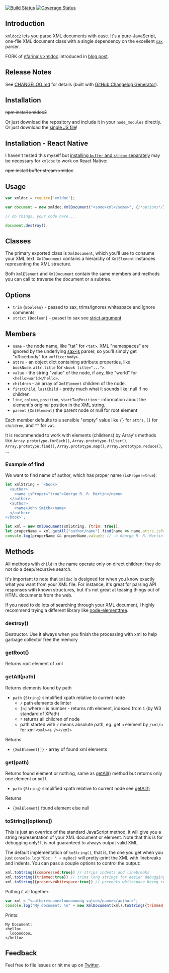
[![Build Status](https://travis-ci.org/nfarina/xmldoc.svg)](https://travis-ci.org/nfarina/xmldoc)
[![Coverage Status](https://coveralls.io/repos/github/nfarina/xmldoc/badge.svg?branch=master)](https://coveralls.io/github/nfarina/xmldoc?branch=master)

## Introduction

`xmldoc2` lets you parse XML documents with ease. It's a pure-JavaScript, one-file XML document class with a single dependency on the excellent [`sax`][sax] parser.

FORK of [nfarina's xmldoc](https://github.com/nfarina/xmldoc) introduced in [blog post][blog].

  [blog]: http://nfarina.com/post/34302964969/a-lightweight-xml-document-class-for-nodejs-javascript

## Release Notes

See [CHANGELOG.md](./CHANGELOG.md) for details (built with [GitHub Changelog Generator](https://skywinder.github.io/github-changelog-generator/)).

## Installation

~~npm install xmldoc2~~

Or just download the repository and include it in your `node_modules` directly. Or just download the [single JS file][blob]!

  [blob]: https://github.com/jaroslavmoravec/xmldoc2/blob/master/lib/xmldoc2.js

## Installation - React Native

I haven't tested this myself but [installing `buffer` and `stream` separately](https://github.com/nfarina/xmldoc/issues/38) may be necessary for `xmldoc` to work on React Native:

~~npm install buffer stream xmldoc~~

## Usage

```js
var xmldoc = require('xmldoc');

var document = new xmldoc.XmlDocument("<some>xml</some>", {/*options*/});

// do things, your code here...

document.destroy();
```

## Classes

The primary exported class is `XmlDocument`, which you'll use to consume your XML text. `XmlDocument` contains a hierarchy of `XmlElement` instances representing the XML structure.

Both `XmlElement` and `XmlDocument` contain the same members and methods you can call to traverse the document or a subtree.

## Options

* `trim` `{Boolean}` - passed to sax, trims/ignores whitespace and ignore comments 
* `strict` `{Boolean}` - passet to sax see [strict argument](https://github.com/isaacs/sax-js#arguments)

## Members

* `name` - the node name, like "tat" for `<tat>`. XML "namespaces" are ignored by the underlying [sax-js](https://github.com/isaacs/sax-js) parser, so you'll simply get "office:body" for `<office:body>`.
* `attrs` - an object dict containing attribute properties, like `bookNode.attr.title` for `<book title="...">`.
* `value` - the string "value" of the node, if any, like "world" for `<hello>world</hello>`.
* `children` - an array of `XmlElement` children of the node.
* `firstChild`, `lastChild` - pretty much what it sounds like; null if no children
* `line`, `column`, `position`, `startTagPosition` - information about the element's original position in the XML string.
* `parent` `{XmlElement}` the parent node or null for root element

Each member defaults to a sensible "empty" value like `{}` for `attrs`, `[]` for `children`, and `""` for `val`.

It is recommended to work with elements (childrens) by Array's methods like `Array.prototype.forEach()`, `Array.prototype.filter()`, `Array.prototype.find()`, `Array.prototype.map()`, `Array.prototype.reduce()`, ...

### Example of find

We want to find name of author, which has proper name (`isProper=true`):

```js
let xmlString = `<book>
  <author>
    <name isProper="true">George R. R. Martin</name>
  </author>
  <author>
    <name>John Smith</name>
  </author>
</book>`;

let xml = new XmlDocument(xmlString, {trim: true});
let properName = xml.getAll("author/name").find(name => name.attrs.isProper === "true");
console.log(properName && properName.value); // -> George R. R. Martin
```

## Methods

All methods with `child` in the name operate only on direct children; they do not do a deep/recursive search.

It's important to note that `xmldoc` is designed for when you know exactly what you want from your XML file. For instance, it's great for parsing API responses with known structures, but it's not great at teasing things out of HTML documents from the web.

If you need to do lots of searching through your XML document, I highly recommend trying a different library like [node-elementtree](https://github.com/racker/node-elementtree).

### destroy()

Destructor. Use it always when you finish the processing with xml to help garbage collector free the memory

### getRoot()

Returns root element of xml

### getAll(path)

Returns elements found by path

* `path` `{String}` simplified xpath relative to current node
  * `/` path elements delimter
  * `[n]` where `n` is number - returns nth element, indexed from `1` (by W3 standard of XPath)
  * `*` returns all children of node
  * path started with `/` means absolute path, eg. get `a` element by `/xml/a` for xml `<xml><a /></xml>`

Returns

* `{XmlElement[]}` - array of found xml elements

### get(path) 

Returns found element or nothing, same as [getAll()](#getAll) method but returns only one element or `null`

* `path` `{String}` simplified xpath relative to current node see [getAll()](#getAll(path))

Returns

* `{XmlElement}` found element else null

### toString([options])

This is just an override of the standard JavaScript method, it will give you a string representation of your XML document or element. Note that this is for debugging only! It is not guaranteed to always output valid XML.

The default implementation of `toString()`, that is, the one you get when you just `console.log("Doc: " + myDoc)` will pretty-print the XML with linebreaks and indents. You can pass a couple options to control the output:

```js
xml.toString({compressed:true}) // strips indents and linebreaks
xml.toString({trimmed:true}) // trims long strings for easier debugging
xml.toString({preserveWhitespace:true}) // prevents whitespace being removed from around element values
```

Putting it all together:

```js
var xml = "<author><name>looooooong value</name></author>";
console.log("My document: \n" + new XmlDocument(xml).toString({trimmed:true}))
```

Prints:

    My Document:
    <hello>
      loooooooo…
    </hello>

## Feedback

Feel free to file issues or hit me up on [Twitter][twitter].

  [underscore]: http://underscorejs.org
  [XPath]: http://en.wikipedia.org/wiki/XPath
  [twitter]: http://twitter.com/nfarina
  [sax]: https://github.com/isaacs/sax-js
